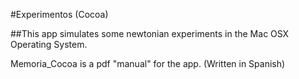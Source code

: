 #Experimentos (Cocoa)

##This app simulates some newtonian experiments in the Mac OSX Operating System.

Memoria_Cocoa is a pdf "manual" for the app. (Written in Spanish)

